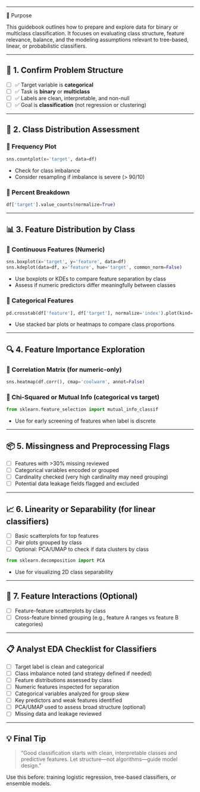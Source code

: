 ___
🎯 Purpose

This guidebook outlines how to prepare and explore data for binary or multiclass classification. It focuses on evaluating class structure, feature relevance, balance, and the modeling assumptions relevant to tree-based, linear, or probabilistic classifiers.

---

## 🧠 1. Confirm Problem Structure

* [ ] ✅ Target variable is **categorical**
* [ ] ✅ Task is **binary** or **multiclass**
* [ ] ✅ Labels are clean, interpretable, and non-null
* [ ] ✅ Goal is **classification** (not regression or clustering)

---

## 🧪 2. Class Distribution Assessment

### 🔹 Frequency Plot

```python
sns.countplot(x='target', data=df)
```

* Check for class imbalance
* Consider resampling if imbalance is severe (> 90/10)

### 🔹 Percent Breakdown

```python
df['target'].value_counts(normalize=True)
```

---

## 📊 3. Feature Distribution by Class

### 🔹 Continuous Features (Numeric)

```python
sns.boxplot(x='target', y='feature', data=df)
sns.kdeplot(data=df, x='feature', hue='target', common_norm=False)
```

* Use boxplots or KDEs to compare feature separation by class
* Assess if numeric predictors differ meaningfully between classes

### 🔹 Categorical Features

```python
pd.crosstab(df['feature'], df['target'], normalize='index').plot(kind='bar', stacked=True)
```

* Use stacked bar plots or heatmaps to compare class proportions

---

## 🔍 4. Feature Importance Exploration

### 🔹 Correlation Matrix (for numeric-only)

```python
sns.heatmap(df.corr(), cmap='coolwarm', annot=False)
```

### 🔹 Chi-Squared or Mutual Info (categorical vs target)

```python
from sklearn.feature_selection import mutual_info_classif
```

* Use for early screening of features when label is discrete

---

## 📦 5. Missingness and Preprocessing Flags

* [ ] Features with >30% missing reviewed
* [ ] Categorical variables encoded or grouped
* [ ] Cardinality checked (very high cardinality may need grouping)
* [ ] Potential data leakage fields flagged and excluded

---

## 📈 6. Linearity or Separability (for linear classifiers)

* [ ] Basic scatterplots for top features
* [ ] Pair plots grouped by class
* [ ] Optional: PCA/UMAP to check if data clusters by class

```python
from sklearn.decomposition import PCA
```

* Use for visualizing 2D class separability

---

## 🧩 7. Feature Interactions (Optional)

* [ ] Feature-feature scatterplots by class
* [ ] Cross-feature binned grouping (e.g., feature A ranges vs feature B categories)

---

## 📋 Analyst EDA Checklist for Classifiers

* [ ] Target label is clean and categorical
* [ ] Class imbalance noted (and strategy defined if needed)
* [ ] Feature distributions assessed by class
* [ ] Numeric features inspected for separation
* [ ] Categorical variables analyzed for group skew
* [ ] Key predictors and weak features identified
* [ ] PCA/UMAP used to assess broad structure (optional)
* [ ] Missing data and leakage reviewed

---

## 💡 Final Tip

> “Good classification starts with clean, interpretable classes and predictive features. Let structure—not algorithms—guide model design.”

Use this before: training logistic regression, tree-based classifiers, or ensemble models.
